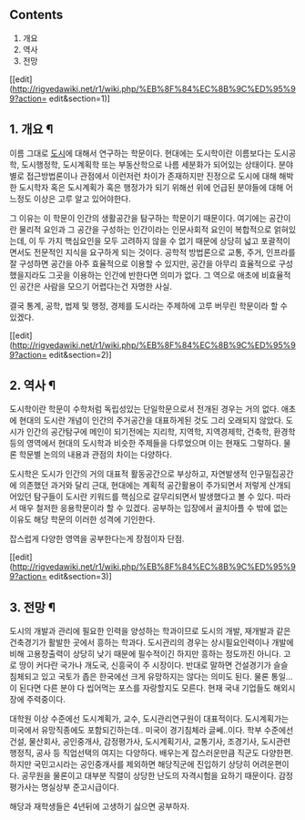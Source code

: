 ## Contents

    

1. 개요 
2. 역사 
3. 전망 

[[edit](http://rigvedawiki.net/r1/wiki.php/%EB%8F%84%EC%8B%9C%ED%95%99?action=
edit&section=1)]

## 1. 개요 ¶

  

이름 그대로 [도시](%EB%8F%84%EC%8B%9C.md)에 대해서 연구하는 학문이다. 현대에는 도시학이란 이름보다는 도시공학,
도시행정학, 도시계획학 또는 부동산학으로 나름 세분화가 되어있는 상태이다. 분야별로 접근방법론이나 관점에서 이런저런 차이가 존재하지만
진정으로 도시에 대해 해박한 도시학자 혹은 도시계획가 혹은 행정가가 되기 위해선 위에 언급된 분야들에 대해 어느정도 이상은 고루 알고
있어야한다.

  

그 이유는 이 학문이 인간의 생활공간을 탐구하는 학문이기 때문이다. 여기에는 공간이란 물리적 요인과 그 공간을 구성하는 인간이라는 인문사회적
요인이 복합적으로 얽혀있는데, 이 두 가지 핵심요인을 모두 고려하지 않을 수 없기 때문에 상당히 넓고 포괄적이면서도 전문적인 지식을 요구하게
되는 것이다. 공학적 방법론으로 교통, 주거, 인프라를 잘 구성하면 공간을 아주 효율적으로 이용할 수 있지만, 공간을 아무리 효율적으로
구성했을지라도 그곳을 이용하는 인간에 반한다면 의미가 없다. 그 역으로 애초에 비효율적인 공간은 사람을 모으기 어렵다는건 자명한 사실.

  

결국 통계, 공학, 법제 및 행정, 경제를 도시라는 주제하에 고루 버무린 학문이라 할 수 있겠다.

  

[[edit](http://rigvedawiki.net/r1/wiki.php/%EB%8F%84%EC%8B%9C%ED%95%99?action=
edit&section=2)]

## 2. 역사 ¶

  

도시학이란 학문이 수학처럼 독립성있는 단일학문으로서 전개된 경우는 거의 없다. 애초에 현대의 도시란 개념이 인간의 주거공간을 대표하게된 것도
그리 오래되지 않았다. 도시가 인간의 공간탐구에 메인이 되기전에는 지리학, 지역학, 지역경제학, 건축학, 환경학 등의 영역에서 현대의
도시학과 비슷한 주제들을 다루었으며 이는 현재도 그렇하다. 물론 학문별 논의의 내용과 관점의 차이는 다양하다.

  

도시학은 도시가 인간의 거의 대표적 활동공간으로 부상하고, 자연발생적 인구밀집공간에 의존했던 과거와 달리 근대, 현대에는 계획적 공간활용이
주가되면서 저렇게 산개되어있던 탐구들이 도시란 키워드를 핵심으로 갈무리되면서 발생했다고 볼 수 있다. 따라서 매우 철저한 응용학문이라 할 수
있겠다. 공부하는 입장에서 골치아플 수 밖에 없는 이유도 해당 학문의 이러한 성격에 기인한다.

  

잡스럽게 다양한 영역을 공부한다는게 장점이자 단점.

  

[[edit](http://rigvedawiki.net/r1/wiki.php/%EB%8F%84%EC%8B%9C%ED%95%99?action=
edit&section=3)]

## 3. 전망 ¶

  

도시의 개발과 관리에 필요한 인력을 양성하는 학과이므로 도시의 개발, 재개발과 같은 건축경기가 활발한 곳에서 흥하는 학과다. 도시관리의
경우는 상시필요인력이나 개발에 비해 고용창출력이 상당히 낮기 때문에 필수적이긴 하지만 흥하는 정도까진 아니다. 고로 땅이 커다란 국가나
개도국, 신흥국이 주 시장이다. 반대로 말하면 건설경기가 슬슬 침체되고 있고 국토가 좁은 한국에선 크게 유망하지는 않다는 의미도 된다. 물론
통일...이 된다면 다른 분야 다 씹어먹는 포스를 자랑할지도 모른다. 현재 국내 기업들도 해외시장에 주력중이다.

  

대학원 이상 수준에선 도시계획가, 교수, 도시관리연구원이 대표적이다. 도시계획가는 미국에서 유망직종에도 포함되긴하는데.. 미국이 경기침체라
글쎄..이다. 학부 수준에선 건설, 물산회사, 공인중개사, 감정평가사, 도시계획기사, 교통기사, 조경기사, 도시관련 행정직, 공사 등
직업선택의 여지는 다양하다. 배우는게 잡스러운만큼 직군도 다양한편. 하지만 국민고시라는 공인중개사를 제외하면 해당직군에 진입하기 상당히
어려운편이다. 공무원을 물론이고 대부분 직렬이 상당한 난도의 자격시험을 요하기 때문이다. 감정평가사는 명실상부 준고시급이다.

  

해당과 재학생들은 4년뒤에 고생하기 싫으면 공부하자.

  
  

